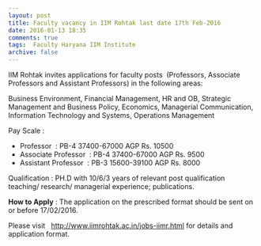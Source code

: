 ```yaml
---
layout: post
title: Faculty vacancy in IIM Rohtak last date 17th Feb-2016   
date: 2016-01-13 18:35
comments: true
tags:  Faculty Haryana IIM Institute 
archive: false
---
```

IIM Rohtak invites applications for faculty posts  (Professors, Associate Professors and Assistant Professors) in the following areas:

Business Environment, Financial Management, HR and OB, Strategic Management and Business Policy, Economics, Managerial Communication, Information Technology and Systems, Operations Management

Pay Scale :  

- Professor  : PB-4 37400-67000 AGP Rs. 10500 
- Associate Professor  : PB-4 37400-67000 AGP Rs. 9500 
- Assistant Professor  : PB-3 15600-39100 AGP Rs. 8000 

Qualification : PH.D with 10/6/3 years of relevant post qualification  teaching/ research/ managerial experience; publications. 

**How to Apply** : The application on the prescribed format should be sent on or before 17/02/2016.


Please visit   <http://www.iimrohtak.ac.in/jobs-iimr.html>  for details and application format.






